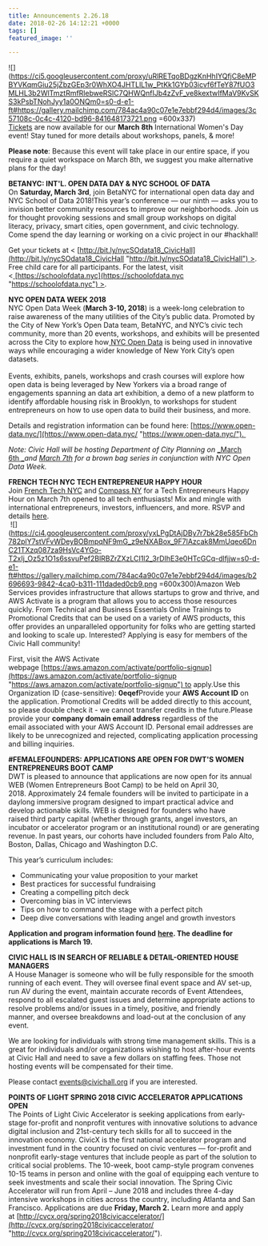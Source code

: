 ```yaml
---
title: Announcements 2.26.18
date: 2018-02-26 14:12:21 +0000
tags: []
featured_image: ''

---
```


![](https://ci5.googleusercontent.com/proxy/uRlRETqoBDgzKnHhIYQfjC8eMPBYVKqmGiu25jZbzGEp3r0WhXO4JHTLlL1w_PtKk1GYb03icvf6fTeY87fUO3MLHL3b2WlTmztRmfRlebweRSlC7QHWQnfIJb4zZvF_ve8kextwIfMaV9KvSKS3kPsbTNohJyy1a0ONQm0=s0-d-e1-ft#https://gallery.mailchimp.com/784ac4a90c07e1e7ebbf294d4/images/3c57108c-0c4c-4120-bd96-841648173721.png =600x337)  
[Tickets](https://civichall.us9.list-manage.com/track/click?u=784ac4a90c07e1e7ebbf294d4&id=e7965ad897&e=9bb5ebdb18) are now available for our **March 8th** International Women's Day event! Stay tuned for more details about workshops, panels, & more!  
  
**Please note**: Because this event will take place in our entire space, if you require a quiet workspace on March 8th, we suggest you make alternative plans for the day!  
  
**BETANYC: INT'L. OPEN DATA DAY & NYC SCHOOL OF DATA**  
On **Saturday, March 3rd**, join BetaNYC for international open data day and NYC School of Data 2018!This year’s conference — our ninth — asks you to invision better community resources to improve our neighborhoods. Join us for thought provoking sessions and small group workshops on digital literacy, privacy, smart cities, open government, and civic technology. Come spend the day learning or working on a civic project in our #hackhall!  
  
Get your tickets at < [http://bit.ly/nycSOdata18_CivicHall](http://bit.ly/nycSOdata18_CivicHall "http://bit.ly/nycSOdata18_CivicHall") >. Free child care for all participants. For the latest, visit <[ ](https://civichall.us9.list-manage.com/track/click?u=784ac4a90c07e1e7ebbf294d4&id=cee601b96f&e=9bb5ebdb18)[https://schoolofdata.nyc](https://schoolofdata.nyc "https://schoolofdata.nyc") >.  
  
**NYC OPEN DATA WEEK 2018**  
NYC Open Data Week (**March 3-10, 2018**) is a week-long celebration to raise awareness of the many utilities of the City’s public data. Promoted by the City of New York’s Open Data team, BetaNYC, and NYC’s civic tech community, more than 20 events, workshops, and exhibits will be presented across the City to explore how[ NYC Open Data](https://civichall.us9.list-manage.com/track/click?u=784ac4a90c07e1e7ebbf294d4&id=353e8620fb&e=9bb5ebdb18) is being used in innovative ways while encouraging a wider knowledge of New York City’s open datasets.  
   
Events, exhibits, panels, workshops and crash courses will explore how open data is being leveraged by New Yorkers via a broad range of engagements spanning an data art exhibition, a demo of a new platform to identify affordable housing risk in Brooklyn, to workshops for student entrepreneurs on how to use open data to build their business, and more.  
  
Details and registration information can be found here: [https://www.open-data.nyc/](https://www.open-data.nyc/ "https://www.open-data.nyc/").   
  
_Note: Civic Hall will be hosting Department of City Planning on_ [_March 6th _](https://civichall.us9.list-manage.com/track/click?u=784ac4a90c07e1e7ebbf294d4&id=083f97fec0&e=9bb5ebdb18)_and_ [_March 7th_](https://civichall.us9.list-manage.com/track/click?u=784ac4a90c07e1e7ebbf294d4&id=a751de483c&e=9bb5ebdb18) _for a brown bag series in conjunction with NYC Open Data Week._  
  
**FRENCH TECH NYC TECH ENTREPRENEUR HAPPY HOUR**  
Join [French Tech NYC](https://civichall.us9.list-manage.com/track/click?u=784ac4a90c07e1e7ebbf294d4&id=ca612d2f9b&e=9bb5ebdb18) and [Compass NY](https://civichall.us9.list-manage.com/track/click?u=784ac4a90c07e1e7ebbf294d4&id=ec1d2a0d38&e=9bb5ebdb18) for a Tech Entrepreneurs Happy Hour on March 7th opened to all tech enthusiasts! Mix and mingle with international entrepreneurs, investors, influencers, and more. RSVP and details [here](https://civichall.us9.list-manage.com/track/click?u=784ac4a90c07e1e7ebbf294d4&id=ffbd50703b&e=9bb5ebdb18).  
 ![](https://ci4.googleusercontent.com/proxy/yxLPgDtAjDBy7r7bk28e585FbCh782plY7stVFvWDeyBOBmpqNF9mG_z9eNXABox_9F7lAzcak8MmUqeo6DnC21TXzq087za9HsVc4YGo-T2xIj_Oz5z1O1s6ssvuPef2BlRBZrZXzLCI1l2_3rDIhE3e0HTcGCq-dlfjjw=s0-d-e1-ft#https://gallery.mailchimp.com/784ac4a90c07e1e7ebbf294d4/images/b2696693-9842-4ca0-b311-111daded0cb9.png =600x300)Amazon Web Services provides infrastructure that allows startups to grow and thrive, and AWS Activate is a program that allows you to access those resources quickly. From Technical and Business Essentials Online Trainings to Promotional Credits that can be used on a variety of AWS products, this offer provides an unparalleled opportunity for folks who are getting started and looking to scale up. Interested? Applying is easy for members of the Civic Hall community!  
  
First, visit the AWS Activate webpage [https://aws.amazon.com/activate/portfolio-signup](https://aws.amazon.com/activate/portfolio-signup "https://aws.amazon.com/activate/portfolio-signup") to apply.Use this Organization ID (case-sensitive): **0eqef**Provide your **AWS Account ID** on the application. Promotional Credits will be added directly to this account, so please double check it - we cannot transfer credits in the future.Please provide your **company domain email address** regardless of the email associated with your AWS Account ID. Personal email addresses are likely to be unrecognized and rejected, complicating application processing and billing inquiries.

**#FEMALEFOUNDERS: APPLICATIONS ARE OPEN FOR DWT'S WOMEN ENTREPRENEURS BOOT CAMP**  
DWT is pleased to announce that applications are now open for its annual WEB (Women Entrepreneurs Boot Camp) to be held on April 30, 2018. Approximately 24 female founders will be invited to participate in a daylong immersive program designed to impart practical advice and develop actionable skills. WEB is designed for founders who have raised third party capital (whether through grants, angel investors, an incubator or accelerator program or an institutional round) or are generating revenue. In past years, our cohorts have included founders from Palo Alto, Boston, Dallas, Chicago and Washington D.C. 

This year’s curriculum includes:

* Communicating your value proposition to your market
* Best practices for successful fundraising
* Creating a compelling pitch deck
* Overcoming bias in VC interviews
* Tips on how to command the stage with a perfect pitch
* Deep dive conversations with leading angel and growth investors

**Application and program information found** [**here**](https://civichall.us9.list-manage.com/track/click?u=784ac4a90c07e1e7ebbf294d4&id=08dea8d383&e=9bb5ebdb18)**. The deadline for applications is March 19.**   
  
**CIVIC HALL IS IN SEARCH OF RELIABLE & DETAIL-ORIENTED HOUSE MANAGERS**  
A House Manager is someone who will be fully responsible for the smooth running of each event. They will oversee final event space and AV set-up, run AV during the event, maintain accurate records of Event Attendees, respond to all escalated guest issues and determine appropriate actions to resolve problems and/or issues in a timely, positive, and friendly  
manner, and oversee breakdowns and load-out at the conclusion of any event.  
  
We are looking for individuals with strong time management skills. This is a great for individuals and/or organizations wishing to host after-hour events at Civic Hall and need to save a few dollars on staffing fees. Those not hosting events will be compensated for their time.  
  
Please contact [events@civichall.org](mailto:events@civichall.org) if you are interested.  
  
**POINTS OF LIGHT SPRING 2018 CIVIC ACCELERATOR APPLICATIONS OPEN**  
The Points of Light Civic Accelerator is seeking applications from early-stage for-profit and nonprofit ventures with innovative solutions to advance digital inclusion and 21st-century tech skills for all to succeed in the innovation economy. CivicX is the first national accelerator program and investment fund in the country focused on civic ventures — for-profit and nonprofit early-stage ventures that include people as part of the solution to critical social problems. The 10-week, boot camp-style program convenes 10-15 teams in person and online with the goal of equipping each venture to seek investments and scale their social innovation. The Spring Civic Accelerator will run from April – June 2018 and includes three 4-day intensive workshops in cities across the country, including Atlanta and San Francisco. Applications are due **Friday, March 2.** Learn more and apply at [http://cvcx.org/spring2018civicaccelerator/](http://cvcx.org/spring2018civicaccelerator/ "http://cvcx.org/spring2018civicaccelerator/").